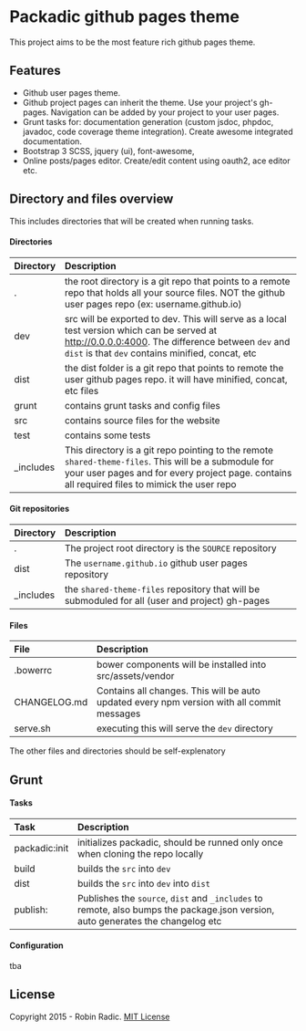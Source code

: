 # Packadic github pages theme
This project aims to be the most feature rich github pages theme.


## Features
- Github user pages theme.
- Github project pages can inherit the theme. Use your project's gh-pages. Navigation can be added by your project to your user pages.
- Grunt tasks for: documentation generation (custom jsdoc, phpdoc, javadoc, code coverage theme integration). Create awesome integrated documentation.
- Bootstrap 3 SCSS, jquery (ui), font-awesome,
- Online posts/pages editor. Create/edit content using oauth2, ace editor etc.


## Directory and files overview
This includes directories that will be created when running tasks.  
  
#### Directories
| Directory | Description |
|:----------|:------------|
| . | the root directory is a git repo that points to a remote repo that holds all your source files. NOT the github user pages repo (ex: username.github.io)
| dev | src will be exported to dev. This will serve as a local test version which can be served at http://0.0.0.0:4000. The difference between `dev` and `dist` is that `dev` contains minified, concat, etc |
| dist | the dist folder is a git repo that points to remote the user github pages repo. it will have minified, concat, etc files |
| grunt | contains grunt tasks and config files |
| src | contains source files for the website |
| test | contains some tests |
| _includes | This directory is a git repo pointing to the remote `shared-theme-files`. This will be a submodule for your user pages and for every project page. contains all required files to mimick the user repo |
  
#### Git repositories
| Directory | Description |
|:----------|:------------|
| . | The project root directory is the `SOURCE` repository |
| dist | The `username.github.io` github user pages repository |
| _includes | the `shared-theme-files` repository that will be submoduled for all (user and project) gh-pages |
  
#### Files  
| File | Description |
|:----------|:------------|
| .bowerrc | bower components will be installed into src/assets/vendor |
| CHANGELOG.md | Contains all changes. This will be auto updated every npm version with all commit messages |
| serve.sh | executing this will serve the `dev` directory |
  
The other files and directories should be self-explenatory
  
## Grunt

#### Tasks
| Task | Description |
|:----------|:------------|
| packadic:init | initializes packadic, should be runned only once when cloning the repo locally |
| build | builds the `src` into `dev` |
| dist | builds the `src` into `dev` into `dist` |
| publish:<version> | Publishes the `source`, `dist` and `_includes` to remote, also bumps the package.json version, auto generates the changelog etc | 
  
#### Configuration
tba
  
## License
Copyright 2015 - Robin Radic.
[MIT License](http://radic.mit-license.org)
